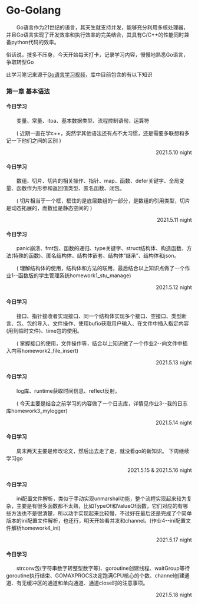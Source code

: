 # Go-Golang
&emsp;&emsp;Go语言作为21世纪的语言，其天生就支持并发，能够充分利用多核处理器，并且Go语言实现了开发效率和执行效率的完美结合，其具有C/C++的性能同时兼备python代码的效率。

俗话说，技多不压身，今天开始每天打卡，记录学习内容，慢慢地熟悉Go语言，争取转型Go

此学习笔记来源于[Go语言学习视频](https://www.bilibili.com/video/BV16E411H7og?p=7&spm_id_from=pageDriver)，库中目前包含的有以下知识

### 第一章 **基本语法**
#### 今日学习
&emsp;&emsp;变量、常量、itoa、基本数据类型、流程控制语句，运算符    

&emsp;&emsp;( 近期一直在学c++，突然学其他语法还有点不太习惯，还是需要多联想和多记一下他们之间的区别 )

<p align="right">2021.5.10 night</p>

#### 今日学习
&emsp;&emsp;数组、切片、切片的相关操作、指针、map、函数、defer关键字、全局变量、函数作为形参和返回值类型、匿名函数、闭包。

&emsp;&emsp;( 切片相当于一个框，框住的是底层数组的一部分，是数组的引用类型，切片是动态拓展的，而数组是静态空间的 )

<p align="right">2021.5.11 night</p>

#### 今日学习
&emsp;&emsp;panic崩溃、fmt包、函数的递归、type关键字、struct结构体、构造函数、方法(特殊的函数)、匿名结构体、结构体嵌套、结构体“继承”、结构体和json。

&emsp;&emsp;( 理解结构体的使用，结构体和方法的联用，最后结合以上知识点做了一个作业1--函数版的学生管理系统homework1_stu_manage)

<p align="right">2021.5.12 night</p>

#### 今日学习
&emsp;&emsp;接口、指针接收者实现接口、同一个结构体实现多个接口、空接口、类型断言、包、包的导入、文件操作、使用bufio获取用户输入、在文件中插入指定内容(用到临时文件)、time包的使用。

&emsp;&emsp;( 掌握接口的使用，文件操作等，结合以上知识做了一个作业2--向文件中插入内容homework2_file_insert)

<p align="right">2021.5.13 night</p>

#### 今日学习
&emsp;&emsp;log库、runtime获取时间信息、reflect反射。

&emsp;&emsp;( 今天主要是结合之前学习的内容做了一个日志库，详情见作业3--我的日志库homework3_mylogger)

<p align="right">2021.5.14 night</p>

#### 今日学习
&emsp;&emsp;周末两天主要是修改论文，然后出去走了走，就没看go的新知识。 下周继续学习go

<p align="right">2021.5.15 & 2021.5.16 night</p>

#### 今日学习
&emsp;&emsp;ini配置文件解析，类似于手动实现unmarshal功能，整个流程实现起来较为复杂，主要是有很多函数都不太熟，比如TypeOf和ValueOf函数，它们对应的有哪些方法也不是很清楚，所以动手实现起来比较慢，不过好在最后还是完成了个简单版本的ini配置文件解析，也还行，明天开始看并发和channel。(作业4--ini配置文件解析homework4_ini)

<p align="right">2021.5.17 night</p>

#### 今日学习
&emsp;&emsp;strconv包(字符串数字转整型数字等)、goroutine创建线程、waitGroup等待goroutine执行结束、GOMAXPROCS决定跑满CPU核心的个数、channel创建通道、有无缓冲区的通道和单向通道、通道close时的注意事项。

<p align="right">2021.5.18 night</p>
